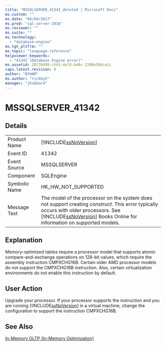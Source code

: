 ```yaml
---
title: "MSSQLSERVER_41342_deleted | Microsoft Docs"
ms.custom: ""
ms.date: "04/04/2017"
ms.prod: "sql-server-2016"
ms.reviewer: ""
ms.suite: ""
ms.technology: 
  - "database-engine"
ms.tgt_pltfrm: ""
ms.topic: "language-reference"
helpviewer_keywords: 
  - "41342 (Database Engine error)"
ms.assetid: 28270d98-c543-4e7d-b40c-2200e38dce1c
caps.latest.revision: 8
author: "BYHAM"
ms.author: "rickbyh"
manager: "jhubbard"
---
```

# MSSQLSERVER_41342
  
## Details  
  
|||  
|-|-|  
|Product Name|[!INCLUDE[ssNoVersion](../../includes/ssnoversion-md.md)]|  
|Event ID|41342|  
|Event Source|MSSQLSERVER|  
|Component|SQLEngine|  
|Symbolic Name|HK_HW_NOT_SUPPORTED|  
|Message Text|The model of the processor on the system does not support creating *construct*. This error typically occurs with older processors. See [!INCLUDE[ssNoVersion](../../includes/ssnoversion-md.md)] Books Online for information on supported models.|  
  
## Explanation  
Memory-optimized tables require a processor model that supports atomic compare-and-exchange operations on 128-bit values, which require the assembly instruction CMPXCHG16B. Certain older AMD processor models do not support the CMPXCHG16B instruction. Also, certain virtualization environments do not enable this instruction by default.  
  
## User Action  
Upgrade your processor. If your processor supports the instruction and you are running [!INCLUDE[ssNoVersion](../../includes/ssnoversion-md.md)] in a virtual machine, change the configuration to support the instruction CMPXCHG16B.  
  
## See Also  
[In-Memory OLTP &#40;In-Memory Optimization&#41;](~/relational-databases/in-memory-oltp/in-memory-oltp-in-memory-optimization.md)  
  
